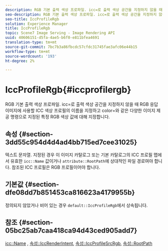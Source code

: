 ```yaml
---
description: RGB 기본 출력 색상 프로파일. icc=로 출력 색상 공간을 지정하지 않을 때 RGB 응답 이미지에 사용할 ICC 색상 프로필의 이름을 지정하고 color=와 같은 다양한 이미지 제공 명령으로 지정된 특정 RGB 색상 값에 대해 지정합니다.
seo-description: RGB 기본 출력 색상 프로파일. icc=로 출력 색상 공간을 지정하지 않을 때 RGB 응답 이미지에 사용할 ICC 색상 프로필의 이름을 지정하고 color=와 같은 다양한 이미지 제공 명령으로 지정된 특정 RGB 색상 값에 대해 지정합니다.
seo-title: IccProfileRgb
solution: Experience Manager
title: IccProfileRgb
topic: Scene7 Image Serving - Image Rendering API
uuid: 40606151-d5fa-4ae5-b6f0-e811bfea4691
translation-type: tm+mt
source-git-commit: 7bc7b3a86fbcdc57cfdc31745fae3afc06e44b15
workflow-type: tm+mt
source-wordcount: '193'
ht-degree: 2%

---
```



# IccProfileRgb{#iccprofilergb}

RGB 기본 출력 색상 프로파일. icc=로 출력 색상 공간을 지정하지 않을 때 RGB 응답 이미지에 사용할 ICC 색상 프로필의 이름을 지정하고 color=와 같은 다양한 이미지 제공 명령으로 지정된 특정 RGB 색상 값에 대해 지정합니다.

## 속성 {#section-3dd55c954d4d4ad4bb715ed7cee31025}

텍스트 문자열. 지정된 경우 이 이미지 카탈로그 또는 기본 카탈로그의 ICC 프로필 맵에서 유효한 `icc::Name` 값이거나 `attribute::RootPath`에 상대적인 파일 경로여야 합니다. 참조된 ICC 프로필은 RGB 프로필이어야 합니다.

## 기본값 {#section-dfe08dd7b851453ca816623a4179955b}

정의되지 않았거나 비어 있는 경우 `default::IccProfileRgb`에서 상속됩니다.

## 참조 {#section-05bc25ab7caa418ca94d43ced905add7}

[icc::Name](../../../../../is-api/image-catalog/image-serving-api-ref/c-image-catalog-reference/c-icc-profile-map-reference/r-name-icc.md#reference-9e7d3c8e35434981a3dfac66b8946cbe) ,  [속성::IccRenderIntent](../../../../../is-api/image-catalog/image-serving-api-ref/c-image-catalog-reference/c-attributes-reference/r-iccrenderintent.md#reference-012f207f28bd4406a5368d23ed95a51f),  [속성::IccProfileSrcRgb](../../../../../is-api/image-catalog/image-serving-api-ref/c-image-catalog-reference/c-attributes-reference/r-iccprofilesrcrgb.md#reference-b8e576d075b44f5c94d95bfb5aa22ae2),  [속성::RootPath](../../../../../is-api/image-catalog/image-serving-api-ref/c-image-catalog-reference/c-attributes-reference/r-rootpath.md#reference-17d57e5967be403b8408fa7214017494)
